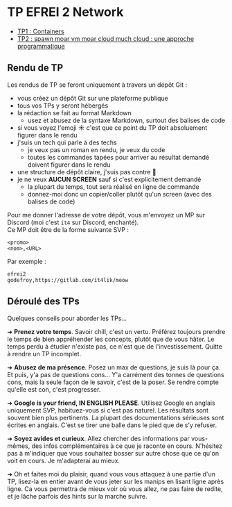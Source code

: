 # TP EFREI 2 Network

- [TP1 : Containers](./1/README.md)
- [TP2 : spawn moar vm moar cloud much cloud : une approche programmatique](./2/README.md)

## Rendu de TP

Les rendus de TP se feront uniquement à travers un dépôt Git :

- vous créez un dépôt Git sur une plateforme publique
- tous vos TPs y seront hébergés
- la rédaction se fait au format Markdown
  - usez et abusez de la syntaxe Markdown, surtout des balises de code
- si vous voyez l'emoji ☀️ c'est que ce point du TP doit absoluement figurer dans le rendu
- j'suis un tech qui parle à des techs
  - je veux pas un roman en rendu, je veux du code
  - toutes les commandes tapées pour arriver au résultat demandé doivent figurer dans le rendu
- une structure de dépôt claire, j'suis pas contre 🌼
- je ne veux **AUCUN SCREEN** sauf si c'est explicitement demandé
  - la plupart du temps, tout sera réalisé en ligne de commande
  - donnez-moi donc un copier/coller plutôt qu'un screen (avec des balises de code)

Pour me donner l'adresse de votre dépôt, vous m'envoyez un MP sur Discord (moi c'est `it4` sur Discord, enchanté).  
Ce MP doit être de la forme suivante SVP :

```
<promo>
<nom>,<URL>
```

Par exemple :

```
efrei2
godefroy,https://gitlab.com/it4lik/meow
```

## Déroulé des TPs

Quelques conseils pour aborder les TPs...

➜ **Prenez votre temps**. Savoir chill, c'est un vertu. Préférez toujours prendre le temps de bien appréhender les concepts, plutôt que de vous hâter. Le temps perdu à étudier n'existe pas, ce n'est que de l'investissement. Quitte à rendre un TP incomplet.

➜ **Abusez de ma présence**. Posez un max de questions, je suis là pour ça. Et puis, y'a pas de questions cons... Y'a carrément des tonnes de questions cons, mais la seule façon de le savoir, c'est de la poser. Se rendre compte qu'elle est con, c'est progresser.

➜ **Google is your friend, IN ENGLISH PLEASE**. Utilisez Google en anglais uniquement SVP, habituez-vous si c'est pas naturel. Les résultats sont souvent bien plus pertinents. La plupart des documentations sérieuses sont écrites en anglais. C'est se tirer une balle dans le pied que de s'y refuser.

➜ **Soyez avides et curieux**. Allez chercher des informations par vous-mêmes, des infos complémentaires à ce que je raconte en cours. N'hésitez pas à m'indiquer que vous souhaitez bosser sur autre chose que ce qu'on voit en cours. Je m'adapterai au mieux.

➜ Oh et faites moi du plaisir, quand vous vous attaquez à une partie d'un TP, lisez-la en entier avant de vous jeter sur les manips en lisant ligne après ligne. Ca vous permettra de mieux voir où vous allez, ne pas faire de redite, et je lâche parfois des hints sur la marche suivre.